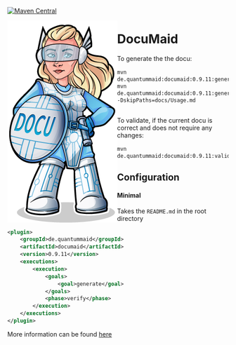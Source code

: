 [![Maven Central](https://maven-badges.herokuapp.com/maven-central/de.quantummaid/documaid/badge.svg)](https://maven-badges.herokuapp.com/maven-central/de.quantummaid/documaid)

<img src="documaid_logo.png" align="left"/>

# DocuMaid

To generate the the docu:

```
mvn de.quantummaid:documaid:0.9.11:generate
mvn de.quantummaid:documaid:0.9.11:generate -DskipPaths=docs/Usage.md


```

To validate, if the current docu is correct and does not require any changes:

```
mvn de.quantummaid:documaid:0.9.11:validate
```


## Configuration

#### Minimal
Takes the `README.md` in the root directory
<!---[Plugin](groupId artifactId version goal=generate phase=verify )-->
```xml
<plugin>
    <groupId>de.quantummaid</groupId>
    <artifactId>documaid</artifactId>
    <version>0.9.11</version>
    <executions>
        <execution>
            <goals>
                <goal>generate</goal>
            </goals>
            <phase>verify</phase>
        </execution>
    </executions>
</plugin>
```

More information can be found [here](./docs/Usage.md)
